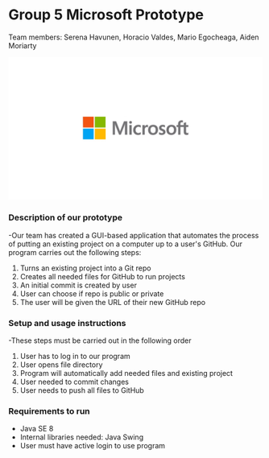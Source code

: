# Group 5 Microsoft Prototype 
Team members: Serena Havunen, Horacio Valdes, Mario Egocheaga, Aiden Moriarty

![Microsoft](./assets/images/microsoft.jpg)

### Description of our prototype
-Our team has created a GUI-based application that automates the process of putting an existing project on a computer up to a user's GitHub. Our program carries out the following steps: 

1. Turns an existing project into a Git repo 
2. Creates all needed files for GitHub to run projects 
3. An initial commit is created by user
4. User can choose if repo is public or private 
5. The user will be given the URL of their new GitHub repo 

### Setup and usage instructions
-These steps must be carried out in the following order 

1. User has to log in to our program 
2. User opens file directory 
3. Program will automatically add needed files and existing project 
4. User needed to commit changes 
5. User needs to push all files to GitHub 


### Requirements to run 
- Java SE 8
- Internal libraries needed: Java Swing 
- User must have active login to use program 

